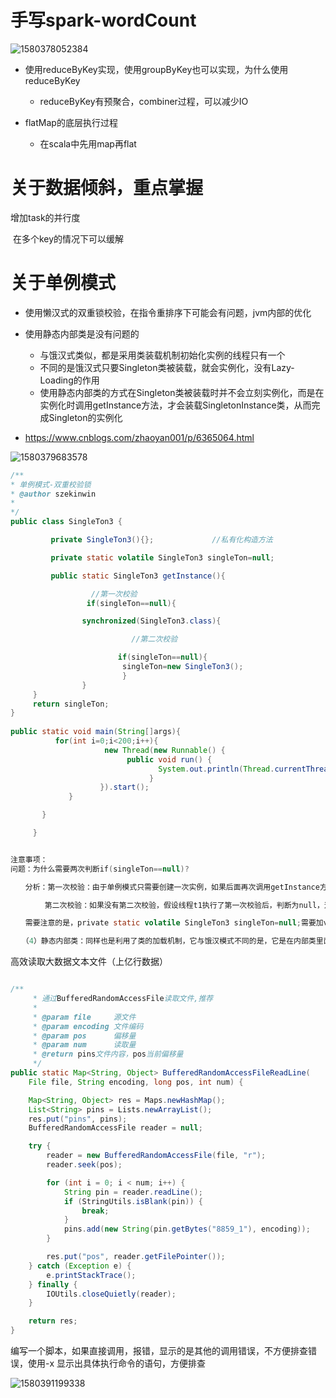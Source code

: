 

# 手写spark-wordCount

![1580378052384](C:/Users/Administrator/AppData/Roaming/Typora/typora-user-images/1580378052384.png)

- 使用reduceByKey实现，使用groupByKey也可以实现，为什么使用reduceByKey
  - reduceByKey有预聚合，combiner过程，可以减少IO

- flatMap的底层执行过程
  - 在scala中先用map再flat



# 关于数据倾斜，重点掌握

增加task的并行度

​	在多个key的情况下可以缓解





# 关于单例模式

- 使用懒汉式的双重锁校验，在指令重排序下可能会有问题，jvm内部的优化

- 使用静态内部类是没有问题的

  - 与饿汉式类似，都是采用类装载机制初始化实例的线程只有一个
  - 不同的是饿汉式只要Singleton类被装载，就会实例化，没有Lazy-Loading的作用
  - 使用静态内部类的方式在Singleton类被装载时并不会立刻实例化，而是在实例化时调用getInstance方法，才会装载SingletonInstance类，从而完成Singleton的实例化

  

- https://www.cnblogs.com/zhaoyan001/p/6365064.html

![1580379683578](C:/Users/Administrator/AppData/Roaming/Typora/typora-user-images/1580379683578.png)



```java
/**
* 单例模式-双重校验锁
* @author szekinwin
*
*/
public class SingleTon3 {

         private SingleTon3(){};             //私有化构造方法

         private static volatile SingleTon3 singleTon=null;

         public static SingleTon3 getInstance(){

                  //第一次校验
                 if(singleTon==null){     

                synchronized(SingleTon3.class){

                           //第二次校验

                        if(singleTon==null){     
                         singleTon=new SingleTon3();
                         }
                }
     }
     return singleTon;
}
 
public static void main(String[]args){
          for(int i=0;i<200;i++){
                     new Thread(new Runnable() {
                          public void run() {
                                 System.out.println(Thread.currentThread().getName()+":"+SingleTon3.getInstance().hashCode());
                               }
                    }).start();
             }

       }

     }


注意事项：
问题：为什么需要两次判断if(singleTon==null)?

　　分析：第一次校验：由于单例模式只需要创建一次实例，如果后面再次调用getInstance方法时，则直接返回之前创建的实例，因此大部分时间不需要执行同步方法里面的代码，大大提高了性能。如果不加第一次校验的话，那跟上面的懒汉模式没什么区别，每次都要去竞争锁。

　　　　 第二次校验：如果没有第二次校验，假设线程t1执行了第一次校验后，判断为null，这时t2也获取了CPU执行权，也执行了第一次校验，判断也为null。接下来t2获得锁，创建实例。这时t1又获得CPU执行权，由于之前已经进行了第一次校验，结果为null（不会再次判断），获得锁后，直接创建实例。结果就会导致创建多个实例。所以需要在同步代码里面进行第二次校验，如果实例为空，则进行创建。

　　需要注意的是，private static volatile SingleTon3 singleTon=null;需要加volatile关键字，否则会出现错误。问题的原因在于JVM指令重排优化的存在。在某个线程创建单例对象时，在构造方法被调用之前，就为该对象分配了内存空间并将对象的字段设置为默认值。此时就可以将分配的内存地址赋值给instance字段了，然而该对象可能还没有初始化。若紧接着另外一个线程来调用getInstance，取到的就是状态不正确的对象，程序就会出错。

　　（4）静态内部类：同样也是利用了类的加载机制，它与饿汉模式不同的是，它是在内部类里面去创建对象实例。这样的话，只要应用中不使用内部类，JVM就不会去加载这个单例类，也就不会创建单例对象，从而实现懒汉式的延迟加载。也就是说这种方式可以同时保证延迟加载和线程安全。
```



高效读取大数据文本文件（上亿行数据）

```java

/**
     * 通过BufferedRandomAccessFile读取文件,推荐
     *
     * @param file     源文件
     * @param encoding 文件编码
     * @param pos      偏移量
     * @param num      读取量
     * @return pins文件内容，pos当前偏移量
     */
public static Map<String, Object> BufferedRandomAccessFileReadLine(
    File file, String encoding, long pos, int num) {

    Map<String, Object> res = Maps.newHashMap();
    List<String> pins = Lists.newArrayList();
    res.put("pins", pins);
    BufferedRandomAccessFile reader = null;

    try {
        reader = new BufferedRandomAccessFile(file, "r");
        reader.seek(pos);

        for (int i = 0; i < num; i++) {
            String pin = reader.readLine();
            if (StringUtils.isBlank(pin)) {
                break;
            }
            pins.add(new String(pin.getBytes("8859_1"), encoding));
        }

        res.put("pos", reader.getFilePointer());
    } catch (Exception e) {
        e.printStackTrace();
    } finally {
        IOUtils.closeQuietly(reader);
    }

    return res;
}
```



编写一个脚本，如果直接调用，报错，显示的是其他的调用错误，不方便排查错误，使用-x 显示出具体执行命令的语句，方便排查



![1580391199338](C:/Users/Administrator/AppData/Roaming/Typora/typora-user-images/1580391199338.png)